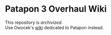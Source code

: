 # Patapon 3 Overhaul Wiki
This repository is _archivized._<br>
Use Owocek's [wiki](https://patapon.wiki) dedicated to Patapon instead.
